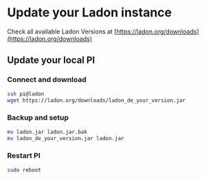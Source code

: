 # Update your Ladon instance

Check all available Ladon Versions at [https://ladon.org/downloads](https://ladon.org/downloads)

## Update your local PI

### Connect and download

```bash
ssh pi@ladon
wget https://ladon.org/downloads/ladon_de_your_version.jar
```

### Backup and setup

```bash
mv ladon.jar ladon.jar.bak
mv ladon_de_your_version.jar ladon.jar
```

### Restart PI

```bash
sudo reboot
```
